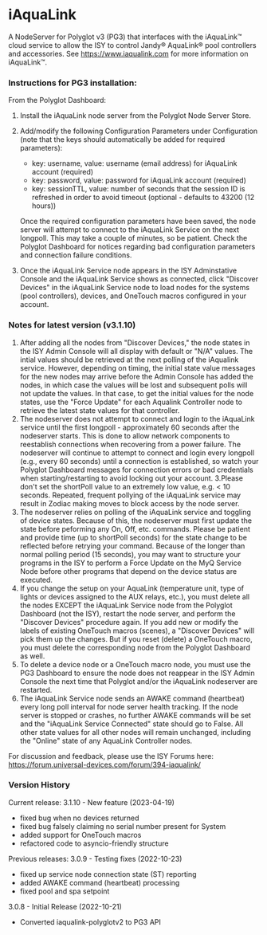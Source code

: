 # iAquaLink
A NodeServer for Polyglot v3 (PG3) that interfaces with the iAquaLink™ cloud service to allow the ISY to control Jandy® AquaLink® pool controllers and accessories. See https://www.iaqualink.com for more information on iAquaLink™.

### Instructions for PG3 installation:
From the Polyglot Dashboard:
1. Install the iAquaLink node server from the Polyglot Node Server Store.
2. Add/modify the following Configuration Parameters under Configuration (note that the keys should automatically be added for required parameters):
    - key: username, value: username (email address) for iAquaLink account (required)
    - key: password, value: password for iAquaLink account (required)
    - key: sessionTTL, value: number of seconds that the session ID is refreshed in order to avoid timeout (optional - defaults to 43200 (12 hours))
    
    Once the required configuration parameters have been saved, the node server will attempt to connect to the iAquaLink Service on the next longpoll. This may take a couple of minutes, so be patient.  Check the Polyglot Dashboard for notices regarding bad configuration parameters and connection failure conditions.
3. Once the iAquaLink Service node appears in the ISY Adminstative Console and the iAquaLink Service shows as connected, click "Discover Devices" in the iAquaLink Service node to load nodes for the systems (pool controllers), devices, and OneTouch macros configured in your account.

### Notes for latest version (v3.1.10)
1. After adding all the nodes from "Discover Devices," the node states in the ISY Admin Console will all display with default or "N/A" values. The intial values should be retrieved at the next polling of the iAqualink service. However, depending on timing, the initial state value messages for the new nodes may arrive before the Admin Console has added the nodes, in which case the values will be lost and subsequent polls will not update the values. In that case, to get the initial values for the node states, use the "Force Update" for each Aqualink Controller node to retrieve the latest state values for that controller.
2. The nodeserver does not attempt to connect and login to the iAquaLink service until the first longpoll - approximately 60 seconds after the nodeserver starts. This is done to allow network components to reestablish connections when recovering from a power failure. The nodeserver will continue to attempt to connect and login every longpoll (e.g., every 60 seconds) until a connection is established, so watch your Polyglot Dashboard messages for connection errors or bad credentials when starting/restarting to avoid locking out your account.
3.Please don't set the shortPoll value to an extremely low value, e.g. < 10 seconds. Repeated, frequent pollying of the iAquaLink service may result in Zodiac making moves to block access by the node server.
4. The nodeserver relies on polling of the iAquaLink service and toggling of device states. Because of this, the nodeserver must first update the state before peforming any On, Off, etc. commands. Please be patient and provide time (up to shortPoll seconds) for the state change to be reflected before retrying your command. Because of the longer than normal polling period (15 seconds), you may want to structure your programs in the ISY to perform a Force Update on the MyQ Service Node before other programs that depend on the device status are executed.
5. If you change the setup on your AquaLink (temperature unit, type of lights or devices assigned to the AUX relays, etc.), you must delete all the nodes EXCEPT the iAquaLink Service node from the Polyglot Dashboard (not the ISY), restart the node server, and perform the "Discover Devices" procedure again. If you add new or modify the labels of existing OneTouch macros (scenes), a "Discover Devices" will pick them up the changes. But if you reset (delete) a OneTouch macro, you must delete the corresponding node from the Polyglot Dashboard as well.
6. To delete a device node or a OneTouch macro node, you must use the PG3 Dashboard to ensure the node does not reappear in the ISY Admin Console the next time that Polyglot and/or the iAquaLink nodeserver are restarted.
7. The iAquaLink Service node sends an AWAKE command (heartbeat) every long poll interval for node server health tracking. If the node server is stopped or crashes, no further AWAKE commands will be set and the "iAquaLink Service Connected" state should go to False. All other state values for all other nodes will remain unchanged, including the "Online" state of any AquaLink Controller nodes.

For discussion and feedback, please use the ISY Forums here: https://forum.universal-devices.com/forum/394-iaqualink/

### Version History
Current release:
3.1.10 - New feature (2023-04-19)
- fixed bug when no devices returned
- fixed bug falsely claiming no serial number present for System
- added support for OneTouch macros
- refactored code to asyncio-friendly structure

Previous releases:
3.0.9 - Testing fixes (2022-10-23)
- fixed up service node connection state (ST) reporting
- added AWAKE command (heartbeat) processing
- fixed pool and spa setpoint 

3.0.8 - Initial Release (2022-10-21)
- Converted iaqualink-polyglotv2 to PG3 API

